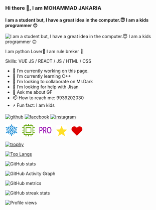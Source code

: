 ### Hi there 👋, I am MOHAMMAD JAKARIA 
#### I am a student but, I have a great idea in the computer.😇 I am a kids programmer 🙃
![I am a student but, I have a great idea in the computer.😇 I am a kids programmer 🙃](https://www.facebook.com/100054838882651/posts/705669054578432/?substory_index=705669054578432&app=fbl)

I am python Lover💖 I am rule breker 🙂

Skills: VUE JS / REACT / JS / HTML / CSS

- 🔭 I’m currently working on this page. 
- 🌱 I’m currently learning C++ 
- 👯 I’m looking to collaborate on Mr.Dark 
- 🤔 I’m looking for help with Jisan 
- 💬 Ask me about GF 
- 📫 How to reach me: 9939202030 
- ⚡ Fun fact: I am kids  


[<img src='https://cdn.jsdelivr.net/npm/simple-icons@3.0.1/icons/github.svg' alt='github' height='40'>](https://github.com/S-JK404)  [<img src='https://cdn.jsdelivr.net/npm/simple-icons@3.0.1/icons/facebook.svg' alt='facebook' height='40'>](https://www.facebook.com/mdjakaria.fiad)  [<img src='https://cdn.jsdelivr.net/npm/simple-icons@3.0.1/icons/instagram.svg' alt='instagram' height='40'>](https://www.instagram.com/jk58.0231/)  

<a href='https://archiveprogram.github.com/'><img src='https://raw.githubusercontent.com/acervenky/animated-github-badges/master/assets/acbadge.gif' width='40' height='40'></a> <a href='https://docs.github.com/en/developers'><img src='https://raw.githubusercontent.com/acervenky/animated-github-badges/master/assets/devbadge.gif' width='40' height='40'></a> <a href='https://github.com/pricing'><img src='https://raw.githubusercontent.com/acervenky/animated-github-badges/master/assets/pro.gif' width='40' height='40'></a> <a href='https://stars.github.com/'><img src='https://raw.githubusercontent.com/acervenky/animated-github-badges/master/assets/starbadge.gif' width='35' height='35'></a> <a href='https://docs.github.com/en/github/supporting-the-open-source-community-with-github-sponsors'><img src='https://raw.githubusercontent.com/acervenky/animated-github-badges/master/assets/sponsorbadge.gif' width='35' height='35'></a> 

[![trophy](https://github-profile-trophy.vercel.app/?username=S-JK404)](https://github.com/ryo-ma/github-profile-trophy)

[![Top Langs](https://github-readme-stats.vercel.app/api/top-langs/?username=S-JK404)](https://github.com/anuraghazra/github-readme-stats)

![GitHub stats](https://github-readme-stats.vercel.app/api?username=S-JK404&show_icons=true)  

![GitHub Activity Graph](https://activity-graph.herokuapp.com/graph?username=S-JK404)  

![GitHub metrics](https://metrics.lecoq.io/S-JK404)  

![GitHub streak stats](https://streak-stats.demolab.com/?user=S-JK404)  

![Profile views](https://gpvc.arturio.dev/S-JK404)  
